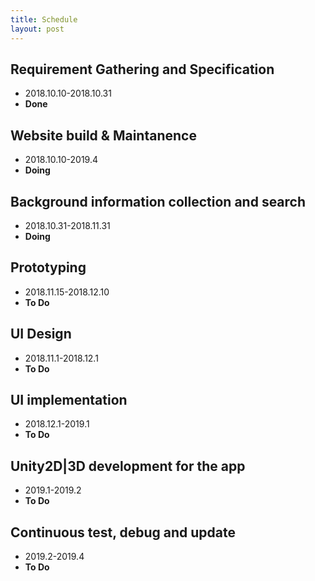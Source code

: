 ```yaml
---
title: Schedule
layout: post
---
```


## Requirement Gathering and Specification  
- 2018.10.10-2018.10.31 
- **Done**

## Website build & Maintanence	
- 2018.10.10-2019.4
- **Doing**

## Background information collection and search 
- 2018.10.31-2018.11.31
- **Doing**

## Prototyping
- 2018.11.15-2018.12.10
- **To Do**

## UI Design  
- 2018.11.1-2018.12.1
- **To Do**

## UI implementation  
- 2018.12.1-2019.1
- **To Do**

## Unity2D|3D development for the app  
- 2019.1-2019.2
- **To Do**

## Continuous test, debug and update 
- 2019.2-2019.4
- **To Do**






